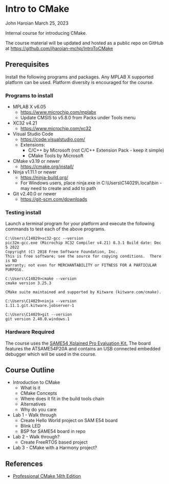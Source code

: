# Intro to CMake

John Haroian
March 25, 2023

Internal course for introducing CMake. 

The course material will be updated and hosted as a public repo on GitHub at https://github.com/jharoian-mchp/IntroToCMake

## Prerequisites

Install the following programs and packages.  Any MPLAB X supported platform can be used.  Platform diversity is encouraged for the course.

### Programs to install

- MPLAB X v6.05
  - https://www.microchip.com/mplabx
  - Update CMSIS to v5.8.0 from Packs under Tools menu
- XC32 v4.21
  - https://www.microchip.com/xc32
- Visual Studio Code
  - https://code.visualstudio.com/
  - Extensions:
    - C/C++ by Microsoft (not C/C++ Extension Pack - keep it simple)
    - CMake Tools by Microsoft
- CMake v3.19 or newer
  - https://cmake.org/install/
- Ninja v1.11.1 or newer
  - https://ninja-build.org/
  - For Windows users, place ninja.exe in C:\Users\C14029\\.local\bin - may need to create and add to path
- Git v2.40.0 or newer
  - https://git-scm.com/downloads

### Testing install

Launch a terminal program for your platform and execute the following commands to test each of the above programs.

```
C:\Users\C14029>xc32-gcc --version
pic32m-gcc.exe (Microchip XC32 Compiler v4.21) 8.3.1 Build date: Dec  5 2022
Copyright (C) 2018 Free Software Foundation, Inc.
This is free software; see the source for copying conditions.  There is NO
warranty; not even for MERCHANTABILITY or FITNESS FOR A PARTICULAR PURPOSE.

C:\Users\C14029>cmake --version
cmake version 3.25.3

CMake suite maintained and supported by Kitware (kitware.com/cmake).

C:\Users\C14029>ninja --version
1.11.1.git.kitware.jobserver-1

C:\Users\C14029>git --version
git version 2.40.0.windows.1
```

### Hardware Required

The course uses the [SAME54 Xplained Pro Evaluation Kit.](https://www.microchip.com/en-us/development-tool/ATSAME54-XPRO)  The board features the ATSAME54P20A and contains an USB connected embedded debugger which will be used in the course.

## Course Outline

- Introduction to CMake
  - What is it
  - CMake Concepts
  - Where does it fit in the build tools chain
  - Alternatives
  - Why do you care
- Lab 1 - Walk through
  - Create Hello World project on SAM E54 board
  - Blink LED
  - BSP for SAME54 board in repo
- Lab 2 - Walk through?
  - Create FreeRTOS based project
- Lab 3 - CMake with a Harmony project?

## References

- [Professional CMake 14th Edition](https://crascit.com/professional-cmake/)

